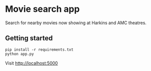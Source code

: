 # Movie search app
Search for nearby movies now showing at Harkins and AMC theatres.

## Getting started
```shell
pip install -r requirements.txt
python app.py
```

Visit [http://localhost:5000](http://localhost:5000)
